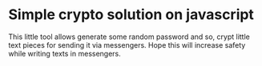 # Simple crypto solution on javascript

This little tool allows generate some random password and so, crypt little text pieces for sending it via messengers. Hope this will increase safety while writing texts in messengers.